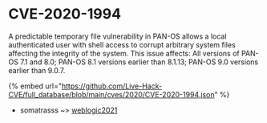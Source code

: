 # CVE-2020-1994

A predictable temporary file vulnerability in PAN-OS allows a local authenticated user with shell access to corrupt arbitrary system files affecting the integrity of the system. This issue affects: All versions of PAN-OS 7.1 and 8.0; PAN-OS 8.1 versions earlier than 8.1.13; PAN-OS 9.0 versions earlier than 9.0.7.

{% embed url="https://github.com/Live-Hack-CVE/full_database/blob/main/cves/2020/CVE-2020-1994.json" %}


* somatrasss ~> [weblogic2021](https://www.alice-snow.ru/2020/database/cve-2020-1994/weblogic2021-somatrasss)